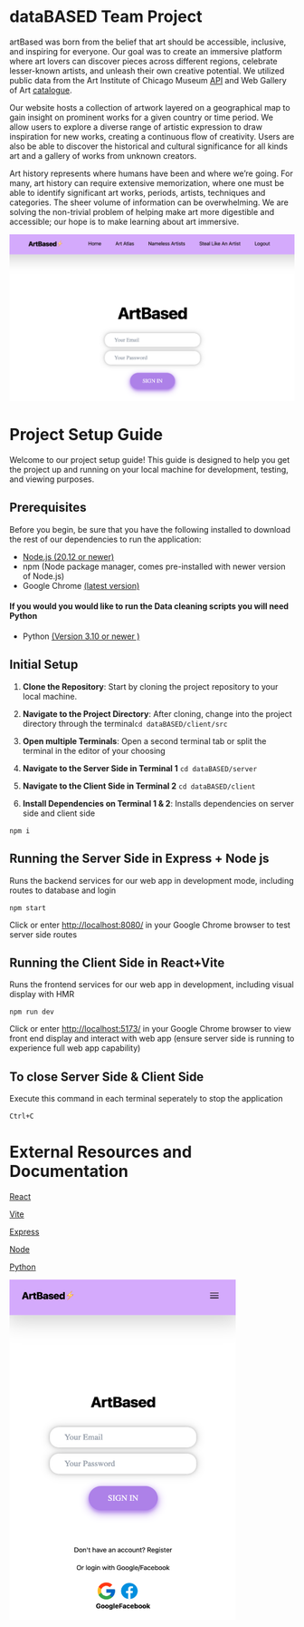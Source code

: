 # dataBASED Team Project


artBased was born from the belief that art should be accessible, inclusive, and inspiring for everyone. Our goal was to create an immersive platform where art lovers can discover pieces across different regions, celebrate lesser-known artists, and unleash their own creative potential. We utilized public data from the Art Institute of Chicago Museum [API](https://api.artic.edu/docs/#introduction) and Web Gallery of Art [catalogue](https://www.wga.hu/frames-e.html?/database/download/index.html).

Our website hosts a collection of artwork layered on a geographical map to gain insight on prominent works for a given country or time period. We allow users to explore a diverse range of artistic expression to draw inspiration for new works, creating a continuous flow of creativity. Users are also be able to discover the historical and cultural significance for all kinds art and a gallery of works from unknown creators.

Art history represents where humans have been and where we’re going. For many, art history can require extensive memorization, where one must be able to identify significant art works, periods, artists, techniques and categories. The sheer volume of information can be overwhelming. We are solving the non-trivial problem of helping make art more digestible and accessible; our hope is to make learning about art immersive.


![Home Page](/demo_images/artBASED.png?raw=true)



# Project Setup Guide

Welcome to our project setup guide! This guide is designed to help you get the project up and running on your local machine for development, testing, and viewing purposes.

## Prerequisites

Before you begin, be sure that you have the following installed to download the rest of our dependencies to run the application:

- [Node.js (20.12 or newer)](https://nodejs.org/en)
- npm (Node package manager, comes pre-installed with newer version of Node.js)
- Google Chrome [(latest version)](https://www.google.com/chrome/)

#### If you would you would like to run the Data cleaning scripts you will need Python

- Python [(Version 3.10 or newer )](https://www.python.org/downloads/)


## Initial Setup

1. **Clone the Repository**: Start by cloning the project repository to your local machine.

2. **Navigate to the Project Directory**: After cloning, change into the project directory through the terminal`cd dataBASED/client/src`

3. **Open multiple Terminals**: Open a second terminal tab or split the terminal in the editor of your choosing

4. **Navigate to the Server Side in Terminal 1** `cd dataBASED/server`

5. **Navigate to the Client Side in Terminal 2** `cd dataBASED/client`
   
6. **Install  Dependencies on Terminal 1 & 2**: Installs dependencies on server side and client side
```
npm i
```
## Running the Server Side in Express + Node js 
Runs the backend services for our web app in development mode, including routes to database and login

   ```
   npm start
   ```
Click or enter [http://localhost:8080/](http://localhost:8080/)  in your Google Chrome browser to test server side routes

## Running the Client Side in React+Vite
Runs the frontend services for our web app in development, including visual display with HMR

   ```
   npm run dev
   ```
Click or enter [http://localhost:5173/](http://localhost:5173/)  in your Google Chrome browser to view front end display and interact with web app (ensure server side is running to experience full web app capability)

## To close Server Side & Client Side
Execute this command in each terminal seperately to stop the application

   ```
   Ctrl+C
   ```

# External Resources and Documentation

[React](https://react.dev/blog/2023/03/16/introducing-react-dev)

[Vite](https://vitejs.dev/)

[Express](https://expressjs.com/)

[Node](https://nodejs.org/docs/latest/api/)

[Python](https://docs.python.org/3/)

<img src="/demo_images/artBASED_mobile.png" width="400" height = "600">

